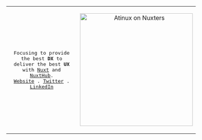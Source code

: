<table>
  <tr>
  <td>
<p align="center">
  <samp>
    Focusing to provide the best <strong title="Developer Experience">DX</strong> to deliver the best <strong title="User Experience">UX</strong> with <a href="https://nuxt.com">Nuxt</a> and <a href="https://hub.nuxt.com">NuxtHub</a>.<br/>
    <a href="https://tgnsysystems.org">Website</a> .
    <a href="https://x.com/kayiwarahim">Twitter</a> .
    <a href="https://www.linkedin.com/in/kayiwarahim/">LinkedIn</a>
  </samp>
</p>
</td>
    <td>
<p align="center">
  <a href="https://nuxters.nuxt.com/atinux"><img src="https://nuxters.nuxt.com/__og-image__/image/Atinux/og.png" alt="Atinux on Nuxters" width="300" /></a>
</p>
      </td>
</tr>
</table>
